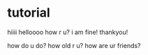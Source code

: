 # tutorial 
hiiii
helloooo
how r u?
i am fine!
thankyou!

how do u do?
how old r u?
how are ur friends?
